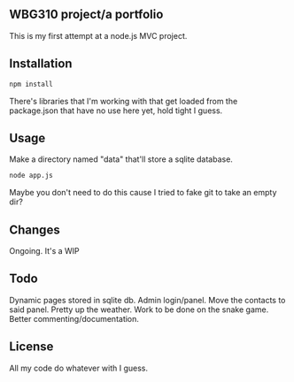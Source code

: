 ## WBG310 project/a portfolio
This is my first attempt at a node.js MVC project.

## Installation

```bash
npm install
```
There's libraries that I'm working with that get loaded from the package.json that have no use here yet, hold tight I guess.

## Usage
Make a directory named "data" that'll store a sqlite database.
```bash
node app.js
```
Maybe you don't need to do this cause I tried to fake git to take an empty dir?


## Changes
Ongoing. It's a WIP

## Todo
Dynamic pages stored in sqlite db.
Admin login/panel.
Move the contacts to said panel.
Pretty up the weather.
Work to be done on the snake game.
Better commenting/documentation.


## License
All my code do whatever with I guess.

